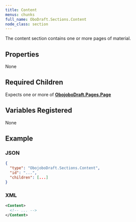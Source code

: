 ```yaml
---
title: Content
menus: chunks
full_name: OboDraft.Sections.Content
node_class: section
---
```

The content section contains one or more pages of material.

## Properties

None

## Required Children

Expects one or more of [**ObojoboDraft.Pages.Page**](obonode_page.md)

## Variables Registered

None


## Example

### JSON

```json
{
  "type": "ObojoboDraft.Sections.Content",
  "id": "...",
  "children": [...]
}
```

### XML

```xml
<Content>
  <!-- ... -->
</Content>
```
